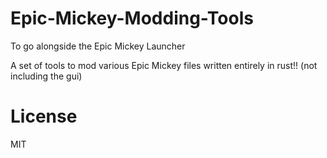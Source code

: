 # Epic-Mickey-Modding-Tools
To go alongside the Epic Mickey Launcher

A set of tools to mod various Epic Mickey files written entirely in rust!! (not including the gui)

# License
MIT
